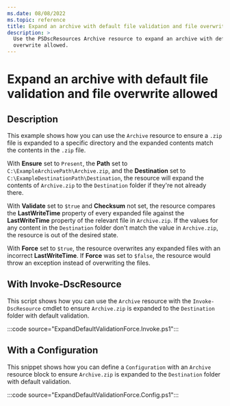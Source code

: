 ```yaml
---
ms.date: 08/08/2022
ms.topic: reference
title: Expand an archive with default file validation and file overwrite allowed
description: >
  Use the PSDscResources Archive resource to expand an archive with default file validation and file
  overwrite allowed.
---
```


# Expand an archive with default file validation and file overwrite allowed

## Description

This example shows how you can use the `Archive` resource to ensure a `.zip` file is expanded to a
specific directory and the expanded contents match the contents in the `.zip` file.

With **Ensure** set to `Present`, the **Path** set to `C:\ExampleArchivePath\Archive.zip`, and the
**Destination** set to `C:\ExampleDestinationPath\Destination`, the resource will expand the
contents of `Archive.zip` to the `Destination` folder if they're not already there.

With **Validate** set to `$true` and **Checksum** not set, the resource compares the
**LastWriteTime** property of every expanded file against the **LastWriteTime** property of the
relevant file in `Archive.zip`. If the values for any content in the `Destination` folder don't
match the value in `Archive.zip`, the resource is out of the desired state.

With **Force** set to `$true`, the resource overwrites any expanded files with an incorrect
**LastWriteTime**. If **Force** was set to `$false`, the resource would throw an exception instead
of overwriting the files.

## With Invoke-DscResource

This script shows how you can use the `Archive` resource with the `Invoke-DscResource` cmdlet to
ensure `Archive.zip` is expanded to the `Destination` folder with default validation.

:::code source="ExpandDefaultValidationForce.Invoke.ps1":::

## With a Configuration

This snippet shows how you can define a `Configuration` with an `Archive` resource block to ensure
`Archive.zip` is expanded to the `Destination` folder with default validation.

:::code source="ExpandDefaultValidationForce.Config.ps1":::
